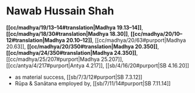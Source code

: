 # Nawab Hussain Shah

**[[cc/madhya/19/13–14#translation|Madhya 19.13–14]]**, **[[cc/madhya/18/30#translation|Madhya 18.30]]**, **[[cc/madhya/20/10–12#translation|Madhya 20.10–12]]**, [[cc/madhya/20/63#purport|Madhya 20.63]], **[[cc/madhya/20/350#translation|Madhya 20.350]]**, **[[cc/madhya/24/350#translation|Madhya 24.350]]**, [[cc/madhya/25/207#purport|Madhya 25.207]], [[cc/antya/4/217#purport|Antya 4.217]], [[sb/4/16/20#purport|SB 4.16.20]]

* as material success, [[sb/7/3/12#purport|SB 7.3.12]]
* Rūpa & Sanātana employed by, [[sb/7/11/14#purport|SB 7.11.14]]
